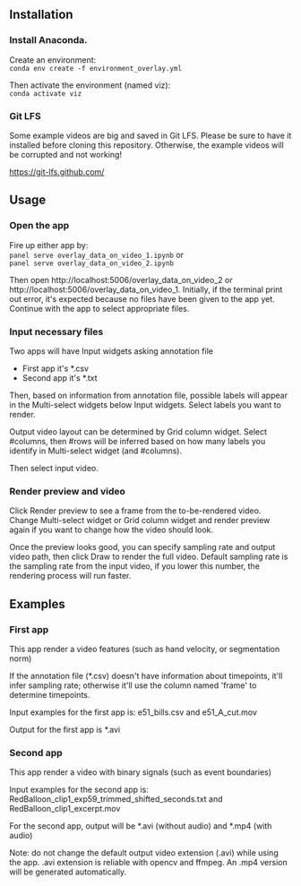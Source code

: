 ## Installation

### Install Anaconda.

Create an environment: \
```conda env create -f environment_overlay.yml```

Then activate the environment (named viz): \
```conda activate viz```

### Git LFS
Some example videos are big and saved in Git LFS. Please be sure to have it installed before cloning this repository. Otherwise, the example videos will be corrupted and not working!

https://git-lfs.github.com/

## Usage

### Open the app
Fire up either app by: \
```panel serve overlay_data_on_video_1.ipynb``` or \
```panel serve overlay_data_on_video_2.ipynb```

Then open http://localhost:5006/overlay_data_on_video_2 or http://localhost:5006/overlay_data_on_video_1. Initially, if the terminal print out error, it's expected because no files have been given to the app yet. Continue with the app to select appropriate files.

### Input necessary files
Two apps will have Input widgets asking annotation file 
- First app it's *.csv 
- Second app it's *.txt 

Then, based on information from annotation file, possible labels will appear in the Multi-select widgets below Input widgets. Select labels you want to render.

Output video layout can be determined by Grid column widget. Select #columns, then #rows will be inferred based on how many labels you identify in Multi-select widget (and #columns).

Then select input video.

### Render preview and video
Click Render preview to see a frame from the to-be-rendered video. Change Multi-select widget or Grid column widget and render preview again if you want to change how the video should look.

Once the preview looks good, you can specify sampling rate and output video path, then click Draw to render the full video. Default sampling rate is the sampling rate from the input video, if you lower this number, the rendering process will run faster.

## Examples

### First app

This app render a video features (such as hand velocity, or segmentation norm)

If the annotation file (*.csv) doesn't have information about timepoints, it'll infer sampling rate; otherwise it'll use the column named 'frame' to determine timepoints.

Input examples for the first app is: e51_bills.csv and e51_A_cut.mov

Output for the first app is *.avi

### Second app

This app render a video with binary signals (such as event boundaries)

Input examples for the second app is: RedBalloon_clip1_exp59_trimmed_shifted_seconds.txt and RedBalloon_clip1_excerpt.mov

For the second app, output will be *.avi (without audio) and *.mp4 (with audio)

Note: do not change the default output video extension (.avi) while using the app. .avi extension is reliable with opencv and ffmpeg. An .mp4 version will be generated automatically.
